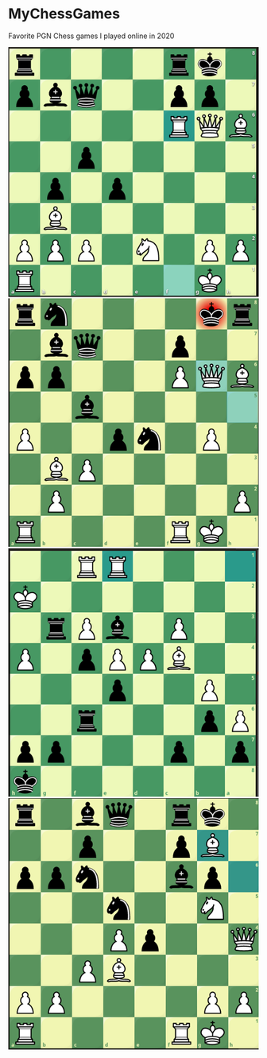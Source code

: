 # MyChessGames
Favorite PGN Chess games I played online in 2020

<html>
  <img src= 'https://github.com/programandoconro/MyChessGames/blob/master/Screenshot%20from%202020-04-26%2021-13-50.png?raw=true'/> 
  <img src='https://raw.githubusercontent.com/programandoconro/MyChessGames/master/Screenshot%20from%202020-05-18%2020-49-52.png' />
  <img src='https://github.com/programandoconro/MyChessGames/blob/master/Screenshot%20from%202020-05-20%2022-27-19.png?raw=true' />
  <img src='https://github.com/programandoconro/MyChessGames/blob/master/pics/Screenshot%20from%202020-05-26%2013-26-32.png?raw=true' />

</html>
